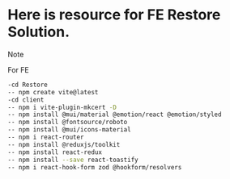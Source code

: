 # Here is resource for FE Restore Solution.

> [!NOTE]
> For FE

```bash
-cd Restore
-- npm create vite@latest
-cd client
-- npm i vite-plugin-mkcert -D
-- npm install @mui/material @emotion/react @emotion/styled
-- npm install @fontsource/roboto
-- npm install @mui/icons-material
-- npm i react-router
-- npm install @reduxjs/toolkit
-- npm install react-redux
-- npm install --save react-toastify
-- npm i react-hook-form zod @hookform/resolvers
```
